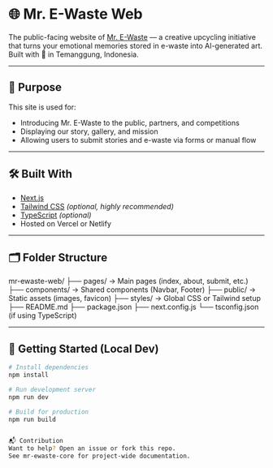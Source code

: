 # 🌐 Mr. E-Waste Web

The public-facing website of [Mr. E-Waste](https://mrewaste.art) — a creative upcycling initiative that turns your emotional memories stored in e-waste into AI-generated art.  
Built with 💚 in Temanggung, Indonesia.

---

## 📌 Purpose

This site is used for:
- Introducing Mr. E-Waste to the public, partners, and competitions
- Displaying our story, gallery, and mission
- Allowing users to submit stories and e-waste via forms or manual flow

---

## 🛠️ Built With

- [Next.js](https://nextjs.org/)
- [Tailwind CSS](https://tailwindcss.com/) *(optional, highly recommended)*
- [TypeScript](https://www.typescriptlang.org/) *(optional)*
- Hosted on Vercel or Netlify

---

## 🗂️ Folder Structure

mr-ewaste-web/
├── pages/ → Main pages (index, about, submit, etc.)
├── components/ → Shared components (Navbar, Footer)
├── public/ → Static assets (images, favicon)
├── styles/ → Global CSS or Tailwind setup
├── README.md
├── package.json
├── next.config.js
└── tsconfig.json (if using TypeScript)


---

## 🚀 Getting Started (Local Dev)

```bash
# Install dependencies
npm install

# Run development server
npm run dev

# Build for production
npm run build


📬 Contribution
Want to help? Open an issue or fork this repo.
See mr-ewaste-core for project-wide documentation.
